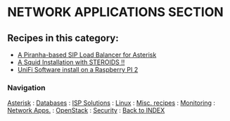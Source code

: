 # NETWORK APPLICATIONS SECTION


## Recipes in this category:

- [A Piranha-based SIP Load Balancer for Asterisk](https://github.com/tigerlinux/tigerlinux-extra-recipes/tree/master/recipes/networkapps/Piranha-LB-C6)
- [A Squid Installation with STEROIDS !!](https://github.com/tigerlinux/tigerlinux-extra-recipes/tree/master/recipes/networkapps/squid-with-steroids)
- [UniFi Software install on a Raspberry PI 2](https://github.com/tigerlinux/tigerlinux-extra-recipes/tree/master/recipes/networkapps/unifi-software-on-a-raspberrypi)


### Navigation

[Asterisk](/recipes/asterisk) : [Databases](/recipes/databases) : [ISP Solutions](/recipes/ispapps) : [Linux](/recipes/linux) : [Misc. recipes](/recipes/misc) : [Monitoring](/recipes/monitoring) : [Network Apps.](/recipes/networkapps) : [OpenStack](/recipes/openstack) : [Security](/recipes/security) : [Back to INDEX](/)

